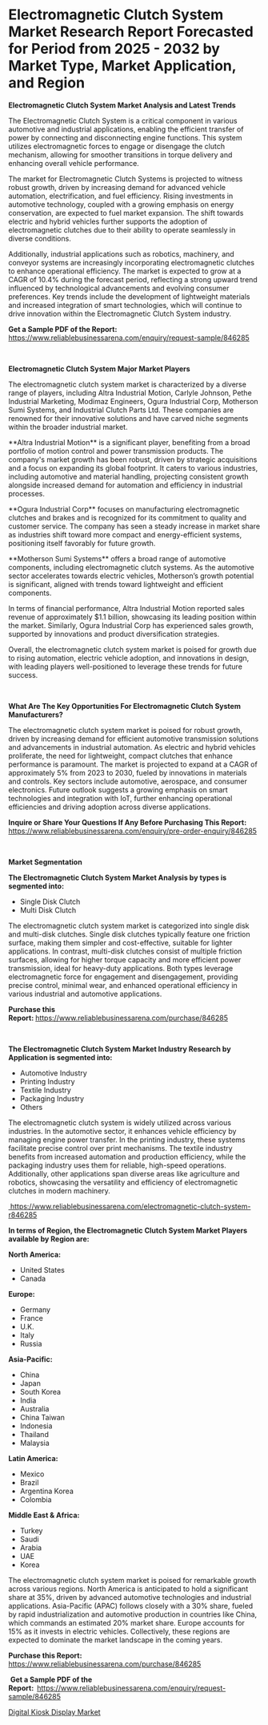 <p><h1>Electromagnetic Clutch System Market Research Report Forecasted for Period from 2025 -  2032 by Market Type, Market Application, and Region</h1></p><p><strong>Electromagnetic Clutch System Market Analysis and Latest Trends</strong></p>
<p><p>The Electromagnetic Clutch System is a critical component in various automotive and industrial applications, enabling the efficient transfer of power by connecting and disconnecting engine functions. This system utilizes electromagnetic forces to engage or disengage the clutch mechanism, allowing for smoother transitions in torque delivery and enhancing overall vehicle performance.</p><p>The market for Electromagnetic Clutch Systems is projected to witness robust growth, driven by increasing demand for advanced vehicle automation, electrification, and fuel efficiency. Rising investments in automotive technology, coupled with a growing emphasis on energy conservation, are expected to fuel market expansion. The shift towards electric and hybrid vehicles further supports the adoption of electromagnetic clutches due to their ability to operate seamlessly in diverse conditions.</p><p>Additionally, industrial applications such as robotics, machinery, and conveyor systems are increasingly incorporating electromagnetic clutches to enhance operational efficiency. The market is expected to grow at a CAGR of 10.4% during the forecast period, reflecting a strong upward trend influenced by technological advancements and evolving consumer preferences. Key trends include the development of lightweight materials and increased integration of smart technologies, which will continue to drive innovation within the Electromagnetic Clutch System industry.</p></p>
<p><strong>Get a Sample PDF of the Report:&nbsp;</strong> <a href="https://www.reliablebusinessarena.com/enquiry/request-sample/846285?utm_campaign=1932&utm_medium=2&utm_source=Github&utm_content=ia&utm_term=20022025&utm_id=electromagnetic-clutch-system">https://www.reliablebusinessarena.com/enquiry/request-sample/846285</a></p>
<p>&nbsp;</p>
<p><strong>Electromagnetic Clutch System Major Market Players</strong></p>
<p><p>The electromagnetic clutch system market is characterized by a diverse range of players, including Altra Industrial Motion, Carlyle Johnson, Pethe Industrial Marketing, Modimaz Engineers, Ogura Industrial Corp, Motherson Sumi Systems, and Industrial Clutch Parts Ltd. These companies are renowned for their innovative solutions and have carved niche segments within the broader industrial market.</p><p>**Altra Industrial Motion** is a significant player, benefiting from a broad portfolio of motion control and power transmission products. The company's market growth has been robust, driven by strategic acquisitions and a focus on expanding its global footprint. It caters to various industries, including automotive and material handling, projecting consistent growth alongside increased demand for automation and efficiency in industrial processes.</p><p>**Ogura Industrial Corp** focuses on manufacturing electromagnetic clutches and brakes and is recognized for its commitment to quality and customer service. The company has seen a steady increase in market share as industries shift toward more compact and energy-efficient systems, positioning itself favorably for future growth.</p><p>**Motherson Sumi Systems** offers a broad range of automotive components, including electromagnetic clutch systems. As the automotive sector accelerates towards electric vehicles, Motherson’s growth potential is significant, aligned with trends toward lightweight and efficient components.</p><p>In terms of financial performance, Altra Industrial Motion reported sales revenue of approximately $1.1 billion, showcasing its leading position within the market. Similarly, Ogura Industrial Corp has experienced sales growth, supported by innovations and product diversification strategies.</p><p>Overall, the electromagnetic clutch system market is poised for growth due to rising automation, electric vehicle adoption, and innovations in design, with leading players well-positioned to leverage these trends for future success.</p></p>
<p>&nbsp;</p>
<p><strong>What Are The Key Opportunities For Electromagnetic Clutch System Manufacturers?</strong></p>
<p><p>The electromagnetic clutch system market is poised for robust growth, driven by increasing demand for efficient automotive transmission solutions and advancements in industrial automation. As electric and hybrid vehicles proliferate, the need for lightweight, compact clutches that enhance performance is paramount. The market is projected to expand at a CAGR of approximately 5% from 2023 to 2030, fueled by innovations in materials and controls. Key sectors include automotive, aerospace, and consumer electronics. Future outlook suggests a growing emphasis on smart technologies and integration with IoT, further enhancing operational efficiencies and driving adoption across diverse applications.</p></p>
<p><strong>Inquire or Share Your Questions If Any Before Purchasing This Report:</strong> <a href="https://www.reliablebusinessarena.com/enquiry/pre-order-enquiry/846285?utm_campaign=1932&utm_medium=2&utm_source=Github&utm_content=ia&utm_term=20022025&utm_id=electromagnetic-clutch-system">https://www.reliablebusinessarena.com/enquiry/pre-order-enquiry/846285</a></p>
<p>&nbsp;</p>
<p><strong>Market Segmentation</strong></p>
<p><strong>The Electromagnetic Clutch System Market Analysis by types is segmented into:</strong></p>
<p><ul><li>Single Disk Clutch</li><li>Multi Disk Clutch</li></ul></p>
<p><p>The electromagnetic clutch system market is categorized into single disk and multi-disk clutches. Single disk clutches typically feature one friction surface, making them simpler and cost-effective, suitable for lighter applications. In contrast, multi-disk clutches consist of multiple friction surfaces, allowing for higher torque capacity and more efficient power transmission, ideal for heavy-duty applications. Both types leverage electromagnetic force for engagement and disengagement, providing precise control, minimal wear, and enhanced operational efficiency in various industrial and automotive applications.</p></p>
<p><strong>Purchase this Report:&nbsp;</strong><a href="https://www.reliablebusinessarena.com/purchase/846285?utm_campaign=1932&utm_medium=2&utm_source=Github&utm_content=ia&utm_term=20022025&utm_id=electromagnetic-clutch-system">https://www.reliablebusinessarena.com/purchase/846285</a></p>
<p>&nbsp;</p>
<p><strong>The Electromagnetic Clutch System Market Industry Research by Application is segmented into:</strong></p>
<p><ul><li>Automotive Industry</li><li>Printing Industry</li><li>Textile Industry</li><li>Packaging Industry</li><li>Others</li></ul></p>
<p><p>The electromagnetic clutch system is widely utilized across various industries. In the automotive sector, it enhances vehicle efficiency by managing engine power transfer. In the printing industry, these systems facilitate precise control over print mechanisms. The textile industry benefits from increased automation and production efficiency, while the packaging industry uses them for reliable, high-speed operations. Additionally, other applications span diverse areas like agriculture and robotics, showcasing the versatility and efficiency of electromagnetic clutches in modern machinery.</p></p>
<p><a href="https://www.reliablebusinessarena.com/electromagnetic-clutch-system-r846285?utm_campaign=1932&utm_medium=2&utm_source=Github&utm_content=ia&utm_term=20022025&utm_id=electromagnetic-clutch-system">&nbsp;https://www.reliablebusinessarena.com/electromagnetic-clutch-system-r846285</a></p>
<p><strong>In terms of Region, the Electromagnetic Clutch System Market Players available by Region are:</strong></p>
<p>
    <p> <strong> North America: </strong>
        <ul>
            <li>United States</li>
            <li>Canada</li>
        </ul>
        </p> 
    <p> <strong> Europe: </strong>
        <ul>
            <li>Germany</li>
            <li>France</li>
            <li>U.K.</li>
            <li>Italy</li>
            <li>Russia</li>
        </ul>
        </p> 
    <p> <strong> Asia-Pacific: </strong>
        <ul>
            <li>China</li>
            <li>Japan</li>
            <li>South Korea</li>
            <li>India</li>
            <li>Australia</li>
            <li>China Taiwan</li>
            <li>Indonesia</li>
            <li>Thailand</li>
            <li>Malaysia</li>
        </ul>
        </p> 
    <p> <strong> Latin America: </strong>
        <ul>
            <li>Mexico</li>
            <li>Brazil</li>
            <li>Argentina Korea</li>
            <li>Colombia</li>
        </ul>
        </p> 
    <p> <strong> Middle East & Africa: </strong>
        <ul>
            <li>Turkey</li>
            <li>Saudi</li>
            <li>Arabia</li>
            <li>UAE</li>
            <li>Korea</li>
        </ul>
    </p>
    </p>
<p><p>The electromagnetic clutch system market is poised for remarkable growth across various regions. North America is anticipated to hold a significant share at 35%, driven by advanced automotive technologies and industrial applications. Asia-Pacific (APAC) follows closely with a 30% share, fueled by rapid industrialization and automotive production in countries like China, which commands an estimated 20% market share. Europe accounts for 15% as it invests in electric vehicles. Collectively, these regions are expected to dominate the market landscape in the coming years.</p></p>
<p><strong>Purchase this Report: </strong><a href="https://www.reliablebusinessarena.com/purchase/846285?utm_campaign=1932&utm_medium=2&utm_source=Github&utm_content=ia&utm_term=20022025&utm_id=electromagnetic-clutch-system">https://www.reliablebusinessarena.com/purchase/846285</a></p>
<p>&nbsp;<strong>Get a Sample PDF of the Report:&nbsp;&nbsp;</strong><a href="https://www.reliablebusinessarena.com/enquiry/request-sample/846285?utm_campaign=1932&utm_medium=2&utm_source=Github&utm_content=ia&utm_term=20022025&utm_id=electromagnetic-clutch-system">https://www.reliablebusinessarena.com/enquiry/request-sample/846285</a></p>
<p><strong></strong></p>
<p><p><a href="https://github.com/luckyshygirl/Market-Research-Report-List-7/blob/main/digital-kiosk-display-market.md?utm_campaign=1932&utm_medium=2&utm_source=Github&utm_content=ia&utm_term=20022025&utm_id=electromagnetic-clutch-system">Digital Kiosk Display Market</a></p></p>